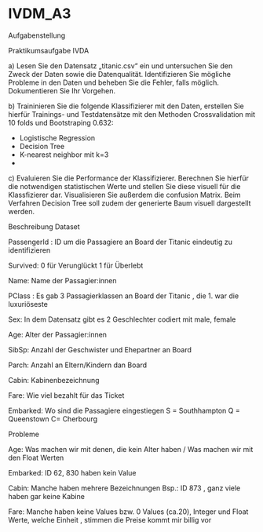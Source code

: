 # IVDM_A3

Aufgabenstellung

Praktikumsaufgabe IVDA


a) Lesen Sie den Datensatz „titanic.csv“ ein und untersuchen Sie den Zweck der Daten sowie die
Datenqualität. Identifizieren Sie mögliche Probleme in den Daten und beheben Sie die Fehler, falls
möglich. Dokumentieren Sie Ihr Vorgehen.

b) Traininieren Sie die folgende Klassifizierer mit den Daten, erstellen Sie hierfür Trainings- und
Testdatensätze mit den Methoden Crossvalidation mit 10 folds und Bootstraping 0.632:
- Logistische Regression
- Decision Tree
- K-nearest neighbor mit k=3
- 
c) Evaluieren Sie die Performance der Klassifizierer. Berechnen Sie hierfür die notwendigen
statistischen Werte und stellen Sie diese visuell für die Klassfizierer dar. Visualisieren Sie außerdem
die confusion Matrix. Beim Verfahren Decision Tree soll zudem der generierte Baum visuell
dargestellt werden.

Beschreibung Dataset

PassengerId : ID um die Passagiere an Board der Titanic eindeutig zu identifizieren

Survived: 0 für Verunglückt 1 für Überlebt

Name: Name der Passagier:innen

PClass : Es gab 3 Passagierklassen an Board der Titanic , die 1. war die luxuriöseste

Sex: In dem Datensatz gibt es 2 Geschlechter codiert mit male, female

Age: Alter der Passagier:innen

SibSp: Anzahl der Geschwister und Ehepartner an Board 

Parch: Anzahl an Eltern/Kindern dan Board

Cabin: Kabinenbezeichnung

Fare: Wie viel bezahlt für das Ticket

Embarked: Wo sind die Passagiere eingestiegen S = Southhampton Q = Queenstown C= Cherbourg





Probleme

Age: Was machen wir mit denen, die kein Alter haben / Was machen wir mit den Float Werten

Embarked: ID 62, 830 haben kein Value

Cabin: Manche haben mehrere Bezeichnungen Bsp.: ID 873 , ganz viele haben gar keine Kabine

Fare: Manche haben keine Values bzw. 0 Values (ca.20), Integer und Float Werte, welche Einheit , stimmen die Preise kommt mir billig vor

